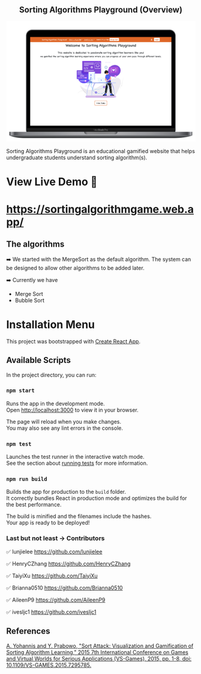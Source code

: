 <h2 align="center">
 Sorting Algorithms Playground (Overview)
</h2>
<div align="center">
  <img alt="Demo" src="./Image/demo.png" />
</div>

Sorting Algorithms Playground is an educational gamified website that helps undergraduate students understand sorting algorithm(s).

# View Live Demo 🚀 

# https://sortingalgorithmgame.web.app/

## The algorithms

➡️  We started with the MergeSort as the default algorithm. The system can be designed to allow other algorithms to be added later. 

➡️  Currently we have 
* Merge Sort
* Bubble Sort

# Installation Menu

This project was bootstrapped with [Create React App](https://github.com/facebook/create-react-app).

## Available Scripts

In the project directory, you can run:

### `npm start`

Runs the app in the development mode.\
Open [http://localhost:3000](http://localhost:3000) to view it in your browser.

The page will reload when you make changes.\
You may also see any lint errors in the console.

### `npm test`

Launches the test runner in the interactive watch mode.\
See the section about [running tests](https://facebook.github.io/create-react-app/docs/running-tests) for more information.

### `npm run build`

Builds the app for production to the `build` folder.\
It correctly bundles React in production mode and optimizes the build for the best performance.

The build is minified and the filenames include the hashes.\
Your app is ready to be deployed!

### Last but not least -> Contributors
✅ lunjielee https://github.com/lunjielee
 
✅  HenryCZhang https://github.com/HenryCZhang

✅  TaiyiXu https://github.com/TaiyiXu

✅  Brianna0510 https://github.com/Brianna0510

✅ AileenP9 https://github.com/AileenP9

✅  ivesljc1 https://github.com/ivesljc1

## References

[A. Yohannis and Y. Prabowo, &#34;Sort Attack: Visualization and Gamification of Sorting Algorithm Learning,&#34; 2015 7th International Conference on Games and Virtual Worlds for Serious Applications (VS-Games), 2015, pp. 1-8, doi: 10.1109/VS-GAMES.2015.7295785.](https://ieeexplore.ieee.org/document/7295785)
